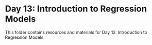 # Day 13: Introduction to Regression Models

This folder contains resources and materials for Day 13: Introduction to Regression Models.